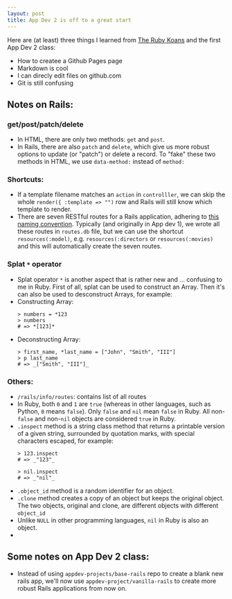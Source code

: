 ```yaml
---
layout: post
title: App Dev 2 is off to a great start
---
```


Here are (at least) three things I learned from [The Ruby Koans](http://rubykoans.com/) and the first App Dev 2 class:
- How to createe a Github Pages page
- Markdown is cool
- I can direcly edit files on github.com
- Git is still confusing


## Notes on Rails:


### get/post/patch/delete

- In HTML, there are only two methods: `get` and `post`. 
- In Rails, there are also `patch` and `delete`, which give us more robust options to update (or "patch") or delete a record. To "fake" these two methods in HTML, we use `data-method:` instead of `method:`


### Shortcuts:
- If a template filename matches an `action` in `controlller`, we can skip the whole `render({ :template => "")` row and Rails will still know which template to render.
- There are seven RESTful routes for a Rails application, adhering to [this naming convention](https://restfulapi.net/resource-naming/). Typically (and originally in App dev 1), we wrote all these routes in `routes.db` file, but we can use the shortcut `resources(:model)`, e.g. `resources(:directors` or `resources(:movies)` and this will automatically create the seven routes.

### Splat `*` operator
- Splat operator `*` is another aspect that is rather new and ... confusing to me in Ruby. First of all, splat can be used to construct an Array. Then it's can also be used to desconstruct Arrays, for example:
- Constructing Array:
  ```
  > numbers = *123
  > numbers
  # => *[123]*
  ```
- Deconstructing Array:
  ```
  > first_name, *last_name = ["John", "Smith", "III"]
  > p last_name
  # => _["Smith", "III"]_
  ```

### 


### Others:
- `/rails/info/routes`: contains list of all routes
- In Ruby, both `0` and `1` are `true` (whereas in other languages, such as Python, `0` means `false`). Only `false` and `nil` mean `false` in Ruby. All non-`false` and non-`nil` objects are considered `true` in Ruby. 
- `.inspect` method is a string class method that returns a printable version of a given string, surrounded by quotation marks, with special characters escaped, for example:
  ```
  > 123.inspect
  # => _"123"_
  
  > nil.inspect
  # => _"nil"_
  ```
- `.object_id` method is a random identifier for an object.
- `.clone` method creates a copy of an object but keeps the original object. The two objects, original and clone, are different objects with different `object_id`
- Unlike `NULL` in other programming languages, `nil` in Ruby is also an object.
- 

## Some notes on App Dev 2 class:
- Instead of using `appdev-projects/base-rails` repo to create a blank new rails app, we'll now use `appdev-project/vanilla-rails` to create more robust Rails applications from now on.

